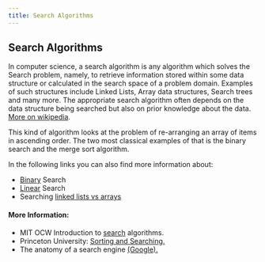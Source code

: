 ```yaml
---
title: Search Algorithms
---
```

## Search Algorithms
In computer science, a search algorithm is any algorithm which solves the Search problem, namely, to retrieve information stored within some data structure or calculated in the search space of a problem domain. Examples of such structures include Linked Lists, Array data structures, Search trees and many more. The appropriate search algorithm often depends on the data structure being searched but also on prior knowledge about the data.
<a href='https://en.wikipedia.org/wiki/Search_algorithm' target='_blank' rel='nofollow'>More on wikipedia</a>.

This kind of algorithm looks at the problem of re-arranging an array of items in ascending order. The two most classical examples of that is the binary search and the merge sort algorithm.

In the following links you can also find more information about:
* <a href="">Binary</a> Search
* <a href="">Linear</a> Search
* Searching <a href="">linked lists vs arrays</a>

#### More Information:
<!-- Please add any articles you think might be helpful to read before writing the article -->

* MIT OCW Introduction to <a href="https://ocw.mit.edu/courses/electrical-engineering-and-computer-science/6-01sc-introduction-to-electrical-engineering-and-computer-science-i-spring-2011/unit-4-probability-and-planning/search-algorithms/">search</a> algorithms.
* Princeton University: <a href="https://introcs.cs.princeton.edu/java/42sort/">Sorting and Searching.</a>
* The anatomy of a search engine <a href="http://infolab.stanford.edu/~backrub/google.html">(Google).</a>

